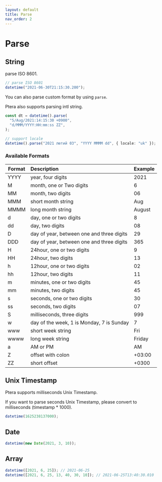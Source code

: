 ```yaml
---
layout: default
title: Parse
nav_order: 2
---
```


# Parse

## String

parse ISO 8601.

```typescript
// parse ISO 8601
datetime("2021-06-30T21:15:30.200");
```

You can also parse custom format by using `parse`.

Ptera also supports parsing intl string.

```typescript
const dt = datetime().parse(
  "5/Aug/2021:14:15:30 +0900",
  "d/MMM/YYYY:HH:mm:ss ZZ",
);

// support locale
datetime().parse("2021 лютий 03", "YYYY MMMM dd", { locale: "uk" });
```

### Available Formats

| Format | Description                               | Example |
| ------ | :---------------------------------------- | :------ |
| YYYY   | year, four digits                         | 2021    |
| M      | month, one or Two digits                  | 6       |
| MM     | month, two digits                         | 06      |
| MMM    | short month string                        | Aug     |
| MMMM   | long month string                         | August  |
| d      | day, one or two digits                    | 8       |
| dd     | day, two digits                           | 08      |
| D      | day of year, between one and three digits | 29      |
| DDD    | day of year, between one and three digits | 365     |
| H      | 24hour, one or two digits                 | 9       |
| HH     | 24hour, two digits                        | 13      |
| h      | 12hour, one or two digits                 | 02      |
| hh     | 12hour, two digits                        | 11      |
| m      | minutes, one or two digits                | 45      |
| mm     | minutes, two digits                       | 45      |
| s      | seconds, one or two digits                | 30      |
| ss     | seconds, two digits                       | 07      |
| S      | milliseconds, three digits                | 999     |
| w      | day of the week, 1 is Monday, 7 is Sunday | 7       |
| www    | short week string                         | Fri     |
| wwww   | long week string                          | Friday  |
| a      | AM or PM                                  | AM      |
| Z      | offset with colon                         | +03:00  |
| ZZ     | short offset                              | +0300   |

## Unix Timestamp

Ptera supports milliseconds Unix Timestamp.

If you want to parse seconds Unix Timestamp, please convert to milliseconds
(timestamp * 1000).

```typescript
datetime(1625238137000);
```

## Date

```typescript
datetime(new Date(2021, 3, 10));
```

## Array

```typescript
datetime([2021, 6, 25]); // 2021-06-25
datetime([2021, 6, 25, 13, 40, 30, 10]); // 2021-06-25T13:40:30.010
```
